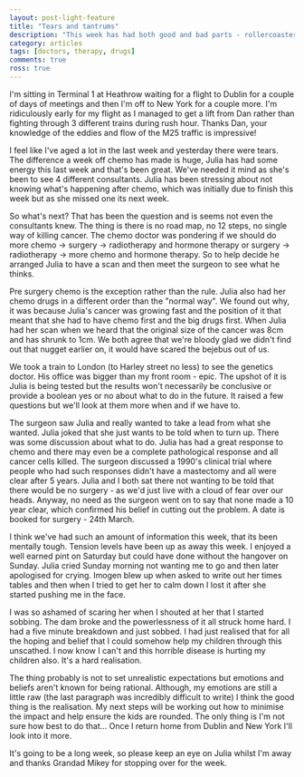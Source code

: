 ```yaml
---
layout: post-light-feature
title: "Tears and tantrums"
description: "This week has had both good and bad parts - rollercoaster does it justice."
category: articles
tags: [doctors, therapy, drugs]
comments: true
ross: true
---
```


I'm sitting in Terminal 1 at Heathrow waiting for a flight to Dublin for a couple of days of meetings and then I'm off to New York for a couple more. I'm ridiculously early for my flight as I managed to get a lift from Dan rather than fighting through 3 different trains during rush hour.  Thanks Dan, your knowledge of the eddies and flow of the M25 traffic is impressive!

I feel like I've aged a lot in the last week and yesterday there were tears. The difference a week off chemo has made is huge, Julia has had some energy this last week and that's been great. We've needed it mind as she's been to see 4 different consultants.  Julia has been stressing about not knowing what's happening after chemo, which was initially due to finish this week but as she missed one its next week.

So what's next?  That has been the question and is seems not even the consultants knew. The thing is there is no road map, no 12 steps, no single way of killing cancer. The chemo doctor was pondering if we should do more chemo -> surgery -> radiotherapy and hormone therapy or surgery -> radiotherapy -> more chemo and hormone therapy. So to help decide he arranged Julia to have a scan and then meet the surgeon to see what he thinks.

Pre surgery chemo is the exception rather than the rule. Julia also had her chemo drugs in a different order than the "normal way". We found out why, it was because Julia's cancer was growing fast and the position of it that meant that she had to have chemo first and the big drugs first.  When Julia had her scan when we heard that the original size of the cancer was 8cm and has shrunk to 1cm. We both agree that we're bloody glad we didn't find out that nugget earlier on, it would have scared the bejebus out of us.

We took a train to London (to Harley street no less) to see the genetics doctor. His office was bigger than my front room - epic. The upshot of it is Julia is being tested but the results won't necessarily be conclusive or provide a boolean yes or no about what to do in the future. It raised a few questions but we'll look at them more when and if we have to.

The surgeon saw Julia and really wanted to take a lead from what she wanted. Julia joked that she just wants to be told when to turn up.  There was some discussion about what to do. Julia has had a great response to chemo and there may even be a complete pathological response and all cancer cells killed. The surgeon discussed a 1990's clinical trial where people who had such responses didn't have a mastectomy and all were clear after 5 years.  Julia and I both sat there not wanting to be told that there would be no surgery - as we'd just live with a cloud of fear over our heads. Anyway, no need as the surgeon went on to say that none made a 10 year clear, which confirmed his belief in cutting out the problem. A date is booked for surgery - 24th March.

I think we've had such an amount of information this week, that its been mentally tough. Tension levels have been up as away this week.  I enjoyed a well earned pint on Saturday but could have done without the hangover on Sunday.  Julia cried Sunday morning not wanting me to go and then later apologised for crying.  Imogen blew up when asked to write out her times tables and then when I tried to get her to calm down I lost it after she started pushing me in the face.

I was so ashamed of scaring her when I shouted at her that I started sobbing. The dam broke and the powerlessness of it all struck home hard. I had a five minute breakdown and just sobbed. I had just realised that for all the hoping and belief that I could somehow help my children through this unscathed. I now know I can't and this horrible disease is hurting my children also. It's a hard realisation.

The thing probably is not to set unrealistic expectations but emotions and beliefs aren't known for being rational.  Although, my emotions are still a little raw (the last paragraph was incredibly difficult to write) I think the good thing is the realisation.  My next steps will be working out how to minimise the impact and help ensure the kids are rounded. The only thing is I'm not sure how best to do that... Once I return home from Dublin and New York I'll look into it more.

It's going to be a long week, so please keep an eye on Julia whilst I'm away and thanks Grandad Mikey for stopping over for the week.

